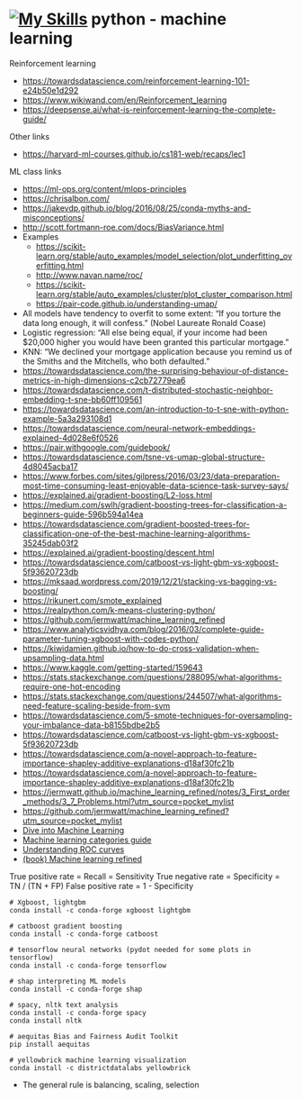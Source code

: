 # [![My Skills](https://skills.thijs.gg/icons?i=py)](https://skills.thijs.gg) python - machine learning


Reinforcement learning
- https://towardsdatascience.com/reinforcement-learning-101-e24b50e1d292
- https://www.wikiwand.com/en/Reinforcement_learning
- https://deepsense.ai/what-is-reinforcement-learning-the-complete-guide/

Other links
- https://harvard-ml-courses.github.io/cs181-web/recaps/lec1

ML class links
- https://ml-ops.org/content/mlops-principles
- https://chrisalbon.com/
- https://jakevdp.github.io/blog/2016/08/25/conda-myths-and-misconceptions/
- http://scott.fortmann-roe.com/docs/BiasVariance.html
- Examples
	- https://scikit-learn.org/stable/auto_examples/model_selection/plot_underfitting_overfitting.html
	- http://www.navan.name/roc/
	- https://scikit-learn.org/stable/auto_examples/cluster/plot_cluster_comparison.html
	- https://pair-code.github.io/understanding-umap/
- All models have tendency to overfit to some extent: “If you torture the data long enough, it will confess.” (Nobel Laureate Ronald Coase)
- Logistic regression: “All else being equal, if your income had been $20,000 higher you would have been granted this particular mortgage.”
- KNN: “We declined your mortgage application because you remind us of the Smiths and the Mitchells, who both defaulted.”
- https://towardsdatascience.com/the-surprising-behaviour-of-distance-metrics-in-high-dimensions-c2cb72779ea6
- https://towardsdatascience.com/t-distributed-stochastic-neighbor-embedding-t-sne-bb60ff109561
- https://towardsdatascience.com/an-introduction-to-t-sne-with-python-example-5a3a293108d1
- https://towardsdatascience.com/neural-network-embeddings-explained-4d028e6f0526
- https://pair.withgoogle.com/guidebook/
- https://towardsdatascience.com/tsne-vs-umap-global-structure-4d8045acba17
- https://www.forbes.com/sites/gilpress/2016/03/23/data-preparation-most-time-consuming-least-enjoyable-data-science-task-survey-says/
- https://explained.ai/gradient-boosting/L2-loss.html
- https://medium.com/swlh/gradient-boosting-trees-for-classification-a-beginners-guide-596b594a14ea
- https://towardsdatascience.com/gradient-boosted-trees-for-classification-one-of-the-best-machine-learning-algorithms-35245dab03f2
- https://explained.ai/gradient-boosting/descent.html
- https://towardsdatascience.com/catboost-vs-light-gbm-vs-xgboost-5f93620723db
- https://mksaad.wordpress.com/2019/12/21/stacking-vs-bagging-vs-boosting/
- https://rikunert.com/smote_explained
- https://realpython.com/k-means-clustering-python/
- https://github.com/jermwatt/machine_learning_refined
- https://www.analyticsvidhya.com/blog/2016/03/complete-guide-parameter-tuning-xgboost-with-codes-python/
- https://kiwidamien.github.io/how-to-do-cross-validation-when-upsampling-data.html
- https://www.kaggle.com/getting-started/159643
- https://stats.stackexchange.com/questions/288095/what-algorithms-require-one-hot-encoding
- https://stats.stackexchange.com/questions/244507/what-algorithms-need-feature-scaling-beside-from-svm
- https://towardsdatascience.com/5-smote-techniques-for-oversampling-your-imbalance-data-b8155bdbe2b5
- https://towardsdatascience.com/catboost-vs-light-gbm-vs-xgboost-5f93620723db
- https://towardsdatascience.com/a-novel-approach-to-feature-importance-shapley-additive-explanations-d18af30fc21b
- https://towardsdatascience.com/a-novel-approach-to-feature-importance-shapley-additive-explanations-d18af30fc21b
- https://jermwatt.github.io/machine_learning_refined/notes/3_First_order_methods/3_7_Problems.html?utm_source=pocket_mylist
- https://github.com/jermwatt/machine_learning_refined?utm_source=pocket_mylist
- [Dive into Machine Learning](https://github.com/metjush/dive-into-machine-learning)
- [Machine learning categories guide](https://chart-studio.plotly.com/create/?fid=SolClover%3A40&utm_source=pocket_mylist#/)
- [Understanding ROC curves](http://www.navan.name/roc/?utm_source=pocket_mylist)
- [(book) Machine learning refined](https://jermwatt.github.io/machine_learning_refined/notes/)



True positive rate = Recall = Sensitivity
True negative rate = Specificity = TN / (TN + FP)
False positive rate = 1 - Specificity

```
# Xgboost, lightgbm
conda install -c conda-forge xgboost lightgbm

# catboost gradient boosting 
conda install -c conda-forge catboost 

# tensorflow neural networks (pydot needed for some plots in tensorflow) 
conda install -c conda-forge tensorflow 

# shap interpreting ML models 
conda install -c conda-forge shap 

# spacy, nltk text analysis 
conda install -c conda-forge spacy 
conda install nltk 

# aequitas Bias and Fairness Audit Toolkit 
pip install aequitas 

# yellowbrick machine learning visualization 
conda install -c districtdatalabs yellowbrick
```

- The general rule is balancing, scaling, selection
